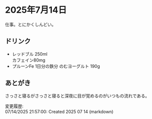 # 2025年7月14日

仕事。とにかくしんどい。

## ドリンク

- レッドブル 250ml  
カフェイン80mg
- プルーンFe 1日分の鉄分 のむヨーグルト 190g

## あとがき

さっさと寝るがさっさと寝ると深夜に目が覚めるのがいつもの流れである。

変更履歴:  
07/14/2025 21:57:00: Created 2025 07 14 (markdown)  
